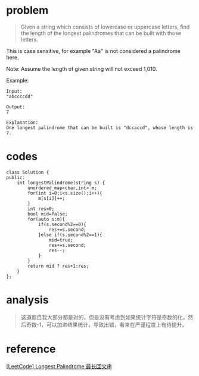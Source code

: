 # problem
>Given a string which consists of lowercase or uppercase letters, find the length of the longest palindromes that can be built with those letters.

This is case sensitive, for example "Aa" is not considered a palindrome here.

Note:
Assume the length of given string will not exceed 1,010.

Example:
```
Input:
"abccccdd"

Output:
7

Explanation:
One longest palindrome that can be built is "dccaccd", whose length is 7.
```

# codes
```
class Solution {
public:
    int longestPalindrome(string s) {
        unordered_map<char,int> m;
        for(int i=0;i<s.size();i++){
            m[s[i]]++;
        }
        int res=0;
        bool mid=false;
        for(auto s:m){
            if(s.second%2==0){
                res+=s.second;
            }else if(s.second%2==1){
                mid=true;
                res+=s.second;
                res--;
            }
        }
        return mid ? res+1:res;
    }
};
```

# analysis
>这道题目我大部分都是对的，但是没有考虑到如果统计字符是奇数的化，然后奇数-1，可以加进结果统计，导致出错，看来在严谨程度上有待提升。

# reference
[[LeetCode] Longest Palindrome 最长回文串][1]


[1]: http://www.cnblogs.com/grandyang/p/5931874.html